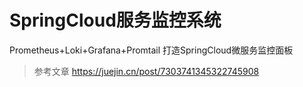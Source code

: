 # SpringCloud服务监控系统

Prometheus+Loki+Grafana+Promtail 打造SpringCloud微服务监控面板

> 参考文章 https://juejin.cn/post/7303741345322745908

